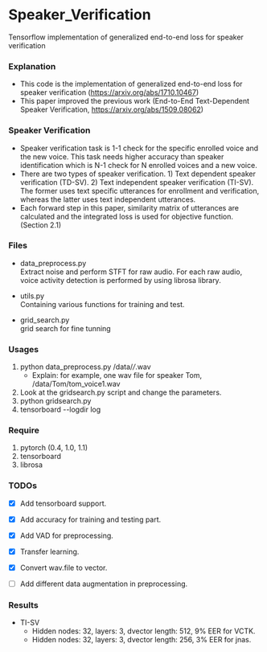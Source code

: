 # Speaker_Verification
Tensorflow implementation of generalized end-to-end loss for speaker verification

### Explanation
- This code is the implementation of generalized end-to-end loss for speaker verification (https://arxiv.org/abs/1710.10467)
- This paper improved the previous work (End-to-End Text-Dependent Speaker Verification, https://arxiv.org/abs/1509.08062)

### Speaker Verification
- Speaker verification task is 1-1 check for the specific enrolled voice and the new voice. This task needs higher accuracy than speaker identification which is N-1 check for N enrolled voices and a new voice. 
- There are two types of speaker verification. 1) Text dependent speaker verification (TD-SV). 2) Text independent speaker verification (TI-SV). The former uses text specific utterances for enrollment and verification, whereas the latter uses text independent utterances.
- Each forward step in this paper, similarity matrix of utterances are calculated and the integrated loss is used for objective function. (Section 2.1)


### Files
- data_preprocess.py  
Extract noise and perform STFT for raw audio. For each raw audio, voice activity detection is performed by using librosa library.

- utils.py   
Containing various functions for training and test.  

- grid_search.py  
grid search for fine tunning

### Usages
1. python data_preprocess.py /data/*/*.wav
   - Explain: for example, one wav file for speaker Tom, /data/Tom/tom_voice1.wav
2. Look at the gridsearch.py script and change the parameters.
3. python gridsearch.py
4. tensorboard --logdir log

### Require
1. pytorch (0.4, 1.0, 1.1)
2. tensorboard
3. librosa

### TODOs
- [x] Add tensorboard support.
- [x] Add accuracy for training and testing part.
- [x] Add VAD for preprocessing.
- [x] Transfer learning.
- [x] Convert wav.file to vector.
- [ ] Add different data augmentation in preprocessing.


### Results
- TI-SV
   - Hidden nodes: 32, layers: 3, dvector length: 512, 9% EER for VCTK.
   - Hidden nodes: 32, layers: 3, dvector length: 256, 3% EER for jnas.
